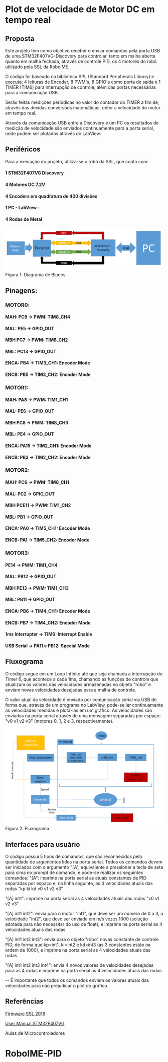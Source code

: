 # Plot de velocidade de Motor DC em tempo real
## Proposta
Este projeto tem como objetivo receber e enviar comandos pela porta USB de uma STM32F407VG-Discovery para controlar, tanto em malha aberta quanto em malha fechada, através de controle PID, os 4 motores do robô utilizado pela SSL da RoboIME. 

O código foi baseado na biblioteca SPL (Standard Peripherals Library) e executa: 4 leituras de Encoder, 8 PWM's, 8 GPIO's como porta de saída e 1 TIMER (TIM6) para interrupção de controle, além das portas necessárias para a comunicação USB.

Serão feitas medições periódicas no valor
do contador do TIMER a fim de, através das devidas conversões matemáticas, obter a velocidade do motor em tempo real.

Através da comunicação USB entre a Discovery e um PC os resultados de medição de velocidade são enviados continuamente para a porta serial, onde podem ser plotados através do LabView.

## Periféricos
Para a execução do projeto, utiliza-se o robô da SSL, que conta com:
#### 1 STM32F407VG Discovery
#### 4 Motores DC 7.2V
#### 4 Encoders em quadratura de 400 divisões
#### 1 PC - LabView -
#### 4 Rodas de Metal

![Diagrama de Blocos](DiagBlocosuC.PNG)
Figura 1: Diagrama de Blocos

## Pinagens:
### MOTOR0:
#### MAH: PC9 -> PWM: TIM8_CH4
#### MAL: PE5 -> GPIO_OUT
#### MBH PC7 -> PWM: TIM8_CH2
#### MBL: PC13 -> GPIO_OUT
#### ENCA: PB4 -> TIM3_CH1: Encoder Mode
#### ENCB: PB5 -> TIM3_CH2: Encoder Mode

### MOTOR1:
#### MAH: PA8 -> PWM: TIM1_CH1
#### MAL: PE6 -> GPIO_OUT
#### MBH PC8 -> PWM: TIM8_CH3
#### MBL: PE4 -> GPIO_OUT
#### ENCA: PA15 -> TIM2_CH1: Encoder Mode
#### ENCB: PB3 -> TIM2_CH2: Encoder Mode

### MOTOR2:
#### MAH: PC6 -> PWM: TIM8_CH1
#### MAL: PC2 -> GPIO_OUT
#### MBH PCE11 -> PWM: TIM1_CH2
#### MBL: PB1 -> GPIO_OUT
#### ENCA: PA0 -> TIM5_CH1: Encoder Mode
#### ENCB: PA1 -> TIM5_CH2: Encoder Mode

### MOTOR3:
#### PE14 -> PWM: TIM1_CH4
#### MAL: PB12 -> GPIO_OUT
#### MBH PE13 -> PWM: TIM1_CH3
#### MBL: PB11 -> GPIO_OUT
#### ENCA: PB6 -> TIM4_CH1: Encoder Mode
#### ENCB: PB7 -> TIM4_CH2: Encoder Mode

#### 1ms Interrupter -> TIM6: Interrupt Enable
#### USB Serial -> PA11 e PB12: Special Mode

## Fluxograma
O código segue em um Loop Infinito até que seja chamada a interrupção do Timer 6, que acontece a cada 1ms, chamando as funções de controle que atualizam os valores das velocidades armazenadas no objeto "robo" e enviam novas velocidades desejadas para a malha de controle. 

O valor atual da velocidade é enviado por comunicação serial via USB de forma que, através de um programa no LabView, pode-se ler continuamente as velocidades medidas e plotá-las em um gráfico. As velocidades são enviadas na porta serial através de uma mensagem separadas por espaço: "v0 v1 v2 v3" (motores 0, 1, 2 e 3, respectivamente).

![Fluxograma](Fluxograma.PNG)
Figura 2: Fluxograma

## Interfaces para usuário
O código possui 5 tipos de comandos, que são reconhecidos pela quantidade de argumentos lidos na porta serial. Todos os comandos devem ser iniciados com o argumento "\[A", equivalente a pressionar a tecla de seta para cima no prompt de comando, e pode-se realizar os seguintes comandos:
"\[A": imprime na porta serial as atuais constantes de PID separadas por espaço e, na linha seguinte, as 4 velocidades atuais das rodas
"kp ki kd
v0 v1 v2 v3"

"\[A] int1": imprime na porta serial as 4 velocidades atuais das rodas
"v0 v1 v2 v3"

"\[A] int1 int2": envia para o motor "int1", que deve ser um número de 0 a 3, a velocidade "int2", que deve ser enviada em m/s vezes 1000 (solução adotada para não necessitar do uso de float), e imprime na porta serial as 4 velocidades atuais das rodas

"\[A] int1 int2 int3": envia para o objeto "robo" novas constante de controle PID, de forma que kp=int1, ki=int2 e kd=int3 (as 3 constantes estão na ordem de 1000), e imprime na porta serial as 4 velocidades atuais das rodas

"\[A] int1 int2 int3 int4": envia 4 novos valores de velocidades desejadas para as 4 rodas e imprime na porta serial as 4 velocidades atuais das rodas

-- É importante que todos os comandos enviem os valores atuais das velocidades para não prejudicar o plot do gráfico.

## Referências
[Firmware SSL 2016](https://github.com/roboime/roboime-firmware)

[User Manual STM32F407VG](http://www.st.com/content/ccc/resource/technical/document/user_manual/70/fe/4a/3f/e7/e1/4f/7d/DM00039084.pdf/files/DM00039084.pdf/jcr:content/translations/en.DM00039084.pdf)

Aulas de Microcontroladores
# RoboIME-PID
